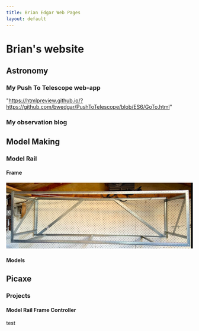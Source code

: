 ```yaml
---
title: Brian Edgar Web Pages
layout: default
---
```


# Brian's website 
## Astronomy
### My Push To Telescope web-app
"https://htmlpreview.github.io/?https://github.com/bwedgar/PushToTelescope/blob/ES6/GoTo.html"
### My observation blog

## Model Making
### Model Rail
#### Frame
![image](/images/modelRailFrame.png)
#### Models


## Picaxe
### Projects
#### Model Rail Frame Controller
test

